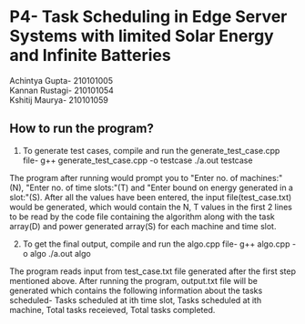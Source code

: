 # P4- Task Scheduling in Edge Server Systems with limited Solar Energy and Infinite Batteries
Achintya Gupta- 210101005 <br>
Kannan Rustagi- 210101054 <br>
Kshitij Maurya- 210101059<br>

## How to run the program?

1. To generate test cases, compile and run the generate_test_case.cpp file-
    g++ generate_test_case.cpp -o testcase
    ./a.out testcase

The program after running would prompt you to "Enter no. of machines:"(N), "Enter no. of time slots:"(T) and "Enter bound on energy generated in a slot:"(S). After all the values have been entered, the input file(test_case.txt) would be generated, which would contain the N, T values in the first 2 lines to be read by the code file containing the algorithm along with the task array(D) and power generated array(S) for each machine and time slot.

2. To get the final output, compile and run the algo.cpp file-
    g++ algo.cpp -o algo
    ./a.out algo

The program reads input from test_case.txt file generated after the first step mentioned above. After running the program, output.txt file will be generated which contains the following information about the tasks scheduled-
Tasks scheduled at ith time slot, Tasks scheduled at ith machine, Total tasks receieved, Total tasks completed.

